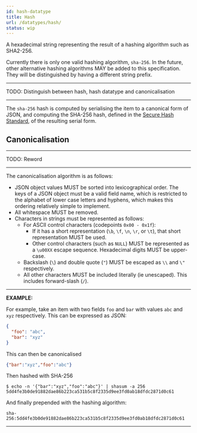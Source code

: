 ```yaml
---
id: hash-datatype
title: Hash
url: /datatypes/hash/
status: wip
---
```


A hexadecimal string representing the result of a hashing algorithm such as
SHA2-256.

Currently there is only one valid hashing algorithm, `sha-256`. In the future,
other alternative hashing algorithms MAY be added to this specification. They
will be distinguished by having a different string prefix.

***
TODO: Distinguish between hash, hash datatype and canonicalisation
***

The `sha-256` hash is computed by serialising the item to a canonical form of
JSON, and computing the SHA-256 hash, defined in the [Secure Hash
Standard](@fips-180-4), of the resulting serial form.


## Canonicalisation

***
TODO: Reword
***

The canonicalisation algorithm is as follows:

* JSON object values MUST be sorted into lexicographical order. The keys of a
  JSON object must be a valid field name, which is restricted to the alphabet
  of lower case letters and hyphens, which makes this ordering relatively
  simple to implement.
* All whitespace MUST be removed.
* Characters in strings must be represented as follows:
  * For ASCII control characters (codepoints `0x00 - 0x1f`):
    * If it has a short representation (`\b`, `\f`, `\n`, `\r`, or `\t`), that
      short representation MUST be used.
    * Other control characters (such as `NULL`) MUST be represented as a
      `\u00XX` escape sequence. Hexadecimal digits MUST be upper-case.
  * Backslash (`\`) and double quote (`"`) MUST be escaped as `\\` and `\"`
    respectively.
  * All other characters MUST be included literally (ie unescaped). This
    includes forward-slash (`/`).


***
**EXAMPLE:**

For example, take an item with two fields `foo` and `bar` with values `abc`
and `xyz` respectively. This can be expressed as JSON:

```json
{
  "foo": "abc",
  "bar": "xyz"
}
```

This can then be canonicalised

```json
{"bar":"xyz","foo":"abc"}
```

Then hashed with SHA-256

```shell
$ echo -n '{"bar":"xyz","foo":"abc"}' | shasum -a 256
5dd4fe3b0de91882dae86b223ca531b5c8f2335d9ee3fd0ab18dfdc2871d0c61
```

And finally prepended with the hashing algorithm:

```
sha-256:5dd4fe3b0de91882dae86b223ca531b5c8f2335d9ee3fd0ab18dfdc2871d0c61
```
***

